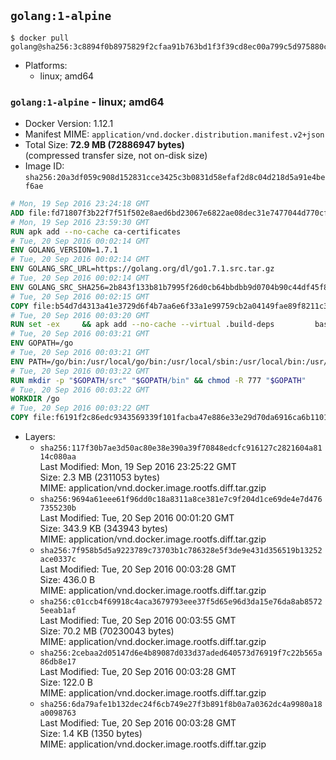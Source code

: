 ## `golang:1-alpine`

```console
$ docker pull golang@sha256:3c8894f0b8975829f2cfaa91b763bd1f3f39cd8ec00a799c5d975880ce8127a9
```

-	Platforms:
	-	linux; amd64

### `golang:1-alpine` - linux; amd64

-	Docker Version: 1.12.1
-	Manifest MIME: `application/vnd.docker.distribution.manifest.v2+json`
-	Total Size: **72.9 MB (72886947 bytes)**  
	(compressed transfer size, not on-disk size)
-	Image ID: `sha256:20a3df059c908d152831cce3425c3b0831d58efaf2d8c04d218d5a91e4bef6ae`

```dockerfile
# Mon, 19 Sep 2016 23:24:18 GMT
ADD file:fd71807f3b22f7f51f502e8aed6bd23067e6822ae08dec31e7477044d770cf48 in / 
# Mon, 19 Sep 2016 23:59:30 GMT
RUN apk add --no-cache ca-certificates
# Tue, 20 Sep 2016 00:02:14 GMT
ENV GOLANG_VERSION=1.7.1
# Tue, 20 Sep 2016 00:02:14 GMT
ENV GOLANG_SRC_URL=https://golang.org/dl/go1.7.1.src.tar.gz
# Tue, 20 Sep 2016 00:02:14 GMT
ENV GOLANG_SRC_SHA256=2b843f133b81b7995f26d0cb64bbdbb9d0704b90c44df45f844d28881ad442d3
# Tue, 20 Sep 2016 00:02:15 GMT
COPY file:b54d7d4313a41e3729d6f4b7aa6e6f33a1e99759cb2a04149fae89f8211c3a65 in / 
# Tue, 20 Sep 2016 00:03:20 GMT
RUN set -ex 	&& apk add --no-cache --virtual .build-deps 		bash 		gcc 		musl-dev 		openssl 		go 		&& export GOROOT_BOOTSTRAP="$(go env GOROOT)" 		&& wget -q "$GOLANG_SRC_URL" -O golang.tar.gz 	&& echo "$GOLANG_SRC_SHA256  golang.tar.gz" | sha256sum -c - 	&& tar -C /usr/local -xzf golang.tar.gz 	&& rm golang.tar.gz 	&& cd /usr/local/go/src 	&& patch -p2 -i /no-pic.patch 	&& ./make.bash 		&& rm -rf /*.patch 	&& apk del .build-deps
# Tue, 20 Sep 2016 00:03:21 GMT
ENV GOPATH=/go
# Tue, 20 Sep 2016 00:03:21 GMT
ENV PATH=/go/bin:/usr/local/go/bin:/usr/local/sbin:/usr/local/bin:/usr/sbin:/usr/bin:/sbin:/bin
# Tue, 20 Sep 2016 00:03:22 GMT
RUN mkdir -p "$GOPATH/src" "$GOPATH/bin" && chmod -R 777 "$GOPATH"
# Tue, 20 Sep 2016 00:03:22 GMT
WORKDIR /go
# Tue, 20 Sep 2016 00:03:22 GMT
COPY file:f6191f2c86edc9343569339f101facba47e886e33e29d70da6916ca6b1101a53 in /usr/local/bin/ 
```

-	Layers:
	-	`sha256:117f30b7ae3d50ac80e38e390a39f70848edcfc916127c2821604a8114c080aa`  
		Last Modified: Mon, 19 Sep 2016 23:25:22 GMT  
		Size: 2.3 MB (2311053 bytes)  
		MIME: application/vnd.docker.image.rootfs.diff.tar.gzip
	-	`sha256:9694a61eee61f96dd0c18a8311a8ce381e7c9f204d1ce69de4e7d4767355230b`  
		Last Modified: Tue, 20 Sep 2016 00:01:20 GMT  
		Size: 343.9 KB (343943 bytes)  
		MIME: application/vnd.docker.image.rootfs.diff.tar.gzip
	-	`sha256:7f958b5d5a9223789c73703b1c786328e5f3de9e431d356519b13252ace0337c`  
		Last Modified: Tue, 20 Sep 2016 00:03:28 GMT  
		Size: 436.0 B  
		MIME: application/vnd.docker.image.rootfs.diff.tar.gzip
	-	`sha256:c01ccb4f69918c4aca3679793eee37f5d65e96d3da15e76da8ab85725eeab1af`  
		Last Modified: Tue, 20 Sep 2016 00:03:55 GMT  
		Size: 70.2 MB (70230043 bytes)  
		MIME: application/vnd.docker.image.rootfs.diff.tar.gzip
	-	`sha256:2cebaa2d05147d6e4b89087d033d37aded640573d76919f7c22b565a86db8e17`  
		Last Modified: Tue, 20 Sep 2016 00:03:28 GMT  
		Size: 122.0 B  
		MIME: application/vnd.docker.image.rootfs.diff.tar.gzip
	-	`sha256:6da79afe1b132dec24f6cb749e27f3b891f8b0a7a0362dc4a9980a18a0098763`  
		Last Modified: Tue, 20 Sep 2016 00:03:28 GMT  
		Size: 1.4 KB (1350 bytes)  
		MIME: application/vnd.docker.image.rootfs.diff.tar.gzip
